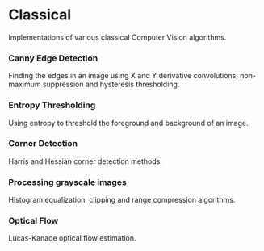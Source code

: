 # Classical

Implementations of various classical Computer Vision algorithms.

### Canny Edge Detection
Finding the edges in an image using X and Y derivative convolutions, non-maximum suppression and hysteresis thresholding.

### Entropy Thresholding
Using entropy to threshold the foreground and background of an image.

### Corner Detection
Harris and Hessian corner detection methods.

### Processing grayscale images
Histogram equalization, clipping and range compression algorithms.

### Optical Flow
Lucas-Kanade optical flow estimation.

